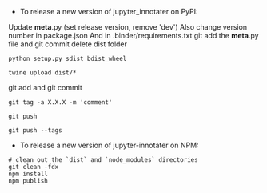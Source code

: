 - To release a new version of jupyter_innotater on PyPI:

Update __meta__.py (set release version, remove 'dev')
Also change version number in package.json
And in .binder/requirements.txt
git add the __meta__.py file and git commit
delete dist folder

`python setup.py sdist bdist_wheel`

`twine upload dist/*`

git add and git commit

`git tag -a X.X.X -m 'comment'`

`git push`

`git push --tags`


- To release a new version of jupyter-innotater on NPM:

```
# clean out the `dist` and `node_modules` directories
git clean -fdx
npm install
npm publish
```
